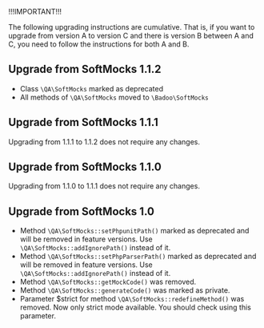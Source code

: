 !!!IMPORTANT!!!

The following upgrading instructions are cumulative. That is, if you want to upgrade from version A to version C and there is version B between A and C, you need to follow the instructions for both A and B.

## Upgrade from SoftMocks 1.1.2

- Class `\QA\SoftMocks` marked as deprecated
- All methods of `\QA\SoftMocks` moved to `\Badoo\SoftMocks`

## Upgrade from SoftMocks 1.1.1

Upgrading from 1.1.1 to 1.1.2 does not require any changes.

## Upgrade from SoftMocks 1.1.0

Upgrading from 1.1.0 to 1.1.1 does not require any changes.

## Upgrade from SoftMocks 1.0

- Method `\QA\SoftMocks::setPhpunitPath()` marked as deprecated and will be removed in feature versions. Use `\QA\SoftMocks::addIgnorePath()` instead of it.
- Method `\QA\SoftMocks::setPhpParserPath()` marked as deprecated and will be removed in feature versions. Use `\QA\SoftMocks::addIgnorePath()` instead of it.
- Method `\QA\SoftMocks::getMockCode()` was removed.
- Method `\QA\SoftMocks::generateCode()` was marked as private.
- Parameter $strict for method `\QA\SoftMocks::redefineMethod()` was removed. Now only strict mode available. You should check using this parameter.
